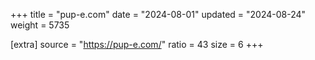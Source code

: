 +++
title = "pup-e.com"
date = "2024-08-01"
updated = "2024-08-24"
weight = 5735

[extra]
source = "https://pup-e.com/"
ratio = 43
size = 6
+++
